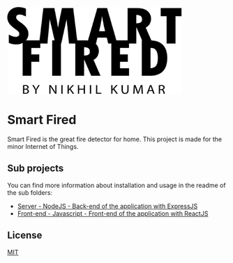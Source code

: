 <img src="./client/src/img/logo.svg" alt="" data-canonical-src="https://gyazo.com/eb5c5741b6a9a16c692170a41a49c858.png" width="400" height="200" />

# Smart Fired

Smart Fired is the great fire detector for home. This project is made for the minor Internet of Things. 


## Sub projects 
You can find more information about installation and usage in the readme of the sub folders:
 
 * [Server - NodeJS - Back-end of the application with ExpressJS](https://github.com/NikhilKu/IOT-Smart-Fired/tree/master/client)
 * [Front-end - Javascript - Front-end of the application with ReactJS](https://github.com/NikhilKu/IOT-Smart-Fired/tree/master/server)


## License
[MIT](https://choosealicense.com/licenses/mit/)
